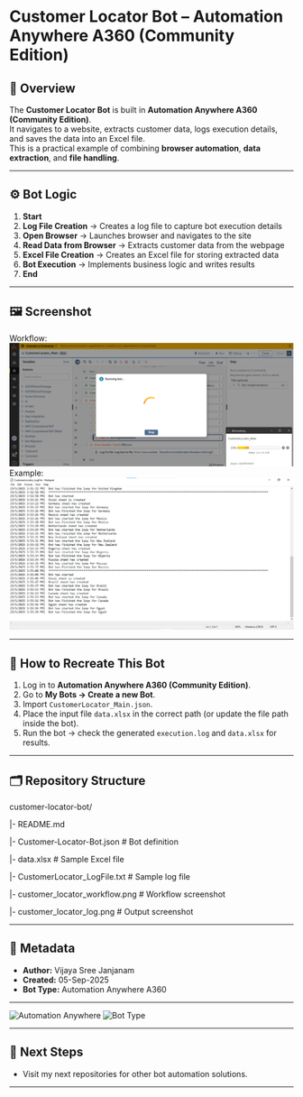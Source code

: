 # Customer Locator Bot – Automation Anywhere A360 (Community Edition)

## 📌 Overview
The **Customer Locator Bot** is built in **Automation Anywhere A360 (Community Edition)**.  
It navigates to a website, extracts customer data, logs execution details, and saves the data into an Excel file.  
This is a practical example of combining **browser automation**, **data extraction**, and **file handling**.

---

## ⚙️ Bot Logic
1. **Start**  
2. **Log File Creation** → Creates a log file to capture bot execution details  
3. **Open Browser** → Launches browser and navigates to the site 
4. **Read Data from Browser** → Extracts customer data from the webpage  
5. **Excel File Creation** → Creates an Excel file for storing extracted data  
6. **Bot Execution** → Implements business logic and writes results  
7. **End**  

---

## 🖼️ Screenshot

Workflow:  
![Customer Locator Workflow](customer-locator-workflow.png)
Example:  
![Customer Locator Log](customer-locator-log.png)

---

## 🔄 How to Recreate This Bot
1. Log in to **Automation Anywhere A360 (Community Edition)**.  
2. Go to **My Bots → Create a new Bot**.  
3. Import `CustomerLocator_Main.json`.  
4. Place the input file `data.xlsx` in the correct path (or update the file path inside the bot).  
5. Run the bot → check the generated `execution.log` and `data.xlsx` for results.  

---

## 🗂️ Repository Structure
customer-locator-bot/

|- README.md

|- Customer-Locator-Bot.json       # Bot definition

|- data.xlsx                       # Sample Excel file

|- CustomerLocator_LogFile.txt     # Sample log file

|- customer_locator_workflow.png   # Workflow screenshot

|- customer_locator_log.png        # Output screenshot

---

## 📖 Metadata
- **Author:** Vijaya Sree Janjanam  
- **Created:** 05-Sep-2025  
- **Bot Type:** Automation Anywhere A360  

---

![Automation Anywhere](https://img.shields.io/badge/Automation%20Anywhere-A360-orange)
![Bot Type](https://img.shields.io/badge/Customer%20Locator%20Bot-blue)

---

## 🚀 Next Steps
-  Visit my next repositories for other bot automation solutions.

--- 
